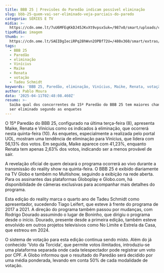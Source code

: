 ```yaml
---
title: BBB 25 | Previsões do Paredão indicam possível eliminação
slug: bbb-25-quem-vai-ser-eliminado-veja-parciais-do-paredo
categoria: SÉRIES E TV
midia: >-
  https://cdn.ome.lt/7uU6MFEqKkDJ45JKvXt9vpsxSuk=/987x0/smart/uploads/conteudo/fotos/bbb25-maike-renata-vinicius-parciais.jpg
tipoMidia: imagem
thumb: >-
  https://cdn.ome.lt/SAEIDgIeciRPq28hWvn2OPBf72U=/480x360/smart/extras/conteudos/bbb25-vinicius-15-parciais-peq.jpg
tags:
  - BBB 25
  - Paredão
  - eliminação
  - Vinícius
  - Maike
  - Renata
  - votação
  - Tadeu Schmidt
keywords: 'BBB 25, Paredão, eliminação, Vinícius, Maike, Renata, votação, Tadeu Schmidt'
author: Pablo Moura
data: '2025-04-11T02:48:08.460Z'
resumo: >-
  Saiba qual dos concorrentes do 15º Paredão do BBB 25 tem maiores chances de
  ser eliminado segundo as enquetes
---
```


O 15º Paredão do BBB 25, configurado na última terça-feira (8), apresenta Maike, Renata e Vinícius como os indicados à eliminação, que ocorrerá nesta quinta-feira (10). As enquetes, especialmente a realizada pelo portal UOL, mostram uma tendência de eliminação para Vinícius, que lidera com 56,13% dos votos. Em seguida, Maike aparece com 41,23%, enquanto Renata tem apenas 2,63% dos votos, indicando ser a menos provável de sair.

A revelação oficial de quem deixará o programa ocorrerá ao vivo durante a transmissão do reality show na quinta-feira. O BBB 25 é exibido diariamente na TV Globo e também no Multishow, seguindo a exibição na rede aberta. Para os assinantes das plataformas Globoplay e Globo.com, há disponibilidade de câmeras exclusivas para acompanhar mais detalhes do programa.

Esta edição do reality marca o quarto ano de Tadeu Schmidt como apresentador, sucedendo Tiago Leifert, que esteve à frente do programa de 2017 a 2021. A direção do programa também passou por mudanças, com Rodrigo Dourado assumindo o lugar de Boninho, que dirigiu o programa desde o início. Dourado, presente desde a primeira edição, também esteve envolvido em outros projetos televisivos como No Limite e Estrela da Casa, que estreou em 2024.

O sistema de votação para esta edição continua sendo misto. Além do já conhecido 'Voto da Torcida', que permite votos ilimitados, introduziu-se uma plataforma separada onde cada telespectador pode registrar um voto por CPF. A Globo informou que o resultado do Paredão será decidido por uma média ponderada, levando em conta 50% de cada modalidade de votação.
